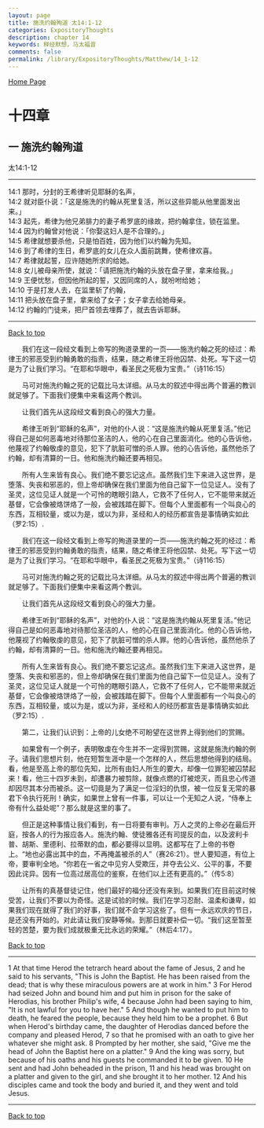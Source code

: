 ```yaml
---
layout: page
title: 施洗约翰殉道 太14:1-12
categories: ExpositoryThoughts
description: chapter 14
keywords: 释经默想，马太福音
comments: false
permalink: /library/ExpositoryThoughts/Matthew/14_1-12
---
```

[ Home Page ]({{site.baseurl}}/index) <br>

<a name="0"></a>
# 十四章 

## 一 施洗约翰殉道

太14:1-12

***

14:1 那时，分封的王希律听见耶稣的名声，<br>
14:2 就对臣仆说：「这是施洗的约翰从死里复活，所以这些异能从他里面发出来。」<br>
14:3 起先，希律为他兄弟腓力的妻子希罗底的缘故，把约翰拿住，锁在监里。<br>
14:4 因为约翰曾对他说：「你娶这妇人是不合理的。」<br>
14:5 希律就想要杀他，只是怕百姓，因为他们以约翰为先知。<br>
14:6 到了希律的生日，希罗底的女儿在众人面前跳舞，使希律欢喜。<br>
14:7 希律就起誓，应许随她所求的给她。<br>
14:8 女儿被母亲所使，就说：「请把施洗约翰的头放在盘子里，拿来给我。」<br>
14:9 王便忧愁，但因他所起的誓，又因同席的人，就吩咐给她；<br>
14:10 于是打发人去，在监里斩了约翰，<br>
14:11 把头放在盘子里，拿来给了女子；女子拿去给她母亲。<br>
14:12 约翰的门徒来，把尸首领去埋葬了，就去告诉耶稣。<br>

***

[Back to top](#0)

&emsp;&emsp;我们在这一段经文看到上帝写的殉道录里的一页——施洗约翰之死的经过：希律王的邪恶受到约翰勇敢的指责，结果，随之希律王将他囚禁、处死。写下这一切是为了让我们学习。“在耶和华眼中，看圣民之死极为宝贵。”（诗116:15）

&emsp;&emsp;马可对施洗约翰之死的记载比马太详细。从马太的叙述中得出两个普遍的教训就足够了。下面我们便集中来看这两个教训。

&emsp;&emsp;让我们首先从这段经文看到良心的强大力量。

&emsp;&emsp;希律王听到“耶稣的名声”，对他的仆人说：“这是施洗约翰从死里复活。”他记得自己是如何恶毒地对待那位圣洁的人，他的心在自己里面消化。他的心告诉他，他蔑视了约翰敬虔的意见，犯下了肮脏可憎的杀人罪。他的心告诉他，虽然他杀了约翰，却有清算的一日。他和施洗约翰还要再相见。

&emsp;&emsp;所有人生来皆有良心。我们绝不要忘记这点。虽然我们生下来进入这世界，是堕落、失丧和邪恶的，但上帝却确保在我们里面为他自己留下一位见证人。没有了圣灵，这位见证人就是一个可怜的瞎眼引路人，它救不了任何人，它不能带来就近基督，它会像被烙饼烙了一般，会被践踏在脚下。但每个人里面都有一个叫良心的东西，互相较量，或以为是，或以为非，圣经和人的经历都宣告是事情确实如此（罗2:15）.

&emsp;&emsp;我们在这一段经文看到上帝写的殉道录里的一页——施洗约翰之死的经过：希律王的邪恶受到约翰勇敢的指责，结果，随之希律王将他囚禁、处死。写下这一切是为了让我们学习。“在耶和华眼中，看圣民之死极为宝贵。”（诗116:15）

&emsp;&emsp;马可对施洗约翰之死的记载比马太详细。从马太的叙述中得出两个普遍的教训就足够了。下面我们便集中来看这两个教训。

&emsp;&emsp;让我们首先从这段经文看到良心的强大力量。

&emsp;&emsp;希律王听到“耶稣的名声”，对他的仆人说：“这是施洗约翰从死里复活。”他记得自己是如何恶毒地对待那位圣洁的人，他的心在自己里面消化。他的心告诉他，他蔑视了约翰敬虔的意见，犯下了肮脏可憎的杀人罪。他的心告诉他，虽然他杀了约翰，却有清算的一日。他和施洗约翰还要再相见。

&emsp;&emsp;所有人生来皆有良心。我们绝不要忘记这点。虽然我们生下来进入这世界，是堕落、失丧和邪恶的，但上帝却确保在我们里面为他自己留下一位见证人。没有了圣灵，这位见证人就是一个可怜的瞎眼引路人，它救不了任何人，它不能带来就近基督，它会像被烙饼烙了一般，会被践踏在脚下。但每个人里面都有一个叫良心的东西，互相较量，或以为是，或以为非，圣经和人的经历都宣告是事情确实如此（罗2:15）.

&emsp;&emsp;第二，让我们认识到：上帝的儿女绝不可盼望在这世界上得到他们的赏赐。

&emsp;&emsp;如果曾有一个例子，表明敬虔在今生并不一定得到赏赐，这就是施洗约翰的例子。请我们思想片刻，他在短暂生涯中是一个怎样的人，然后思想他得到的结局。看，他是至高上帝的那位先知，比所有由妇人所生的要大，却像一位罪犯被囚禁起来！看，他三十四岁未到，却遭暴力被剪除，就像点燃的灯被熄灭，而且忠心传道却因尽其本分而被杀。这一切竟是为了满足一位淫妇的仇恨，被一位反复无常的暴君下令执行死刑！确实，如果世上曾有一件事，可以让一个无知之人说，“侍奉上帝有什么益处呢”？那么就是这里的事了。

&emsp;&emsp;但正是这种事情让我们看到，有一日将要有审判。万人之灵的上帝必在最后开庭，按各人的行为报应各人。施洗约翰、使徒雅各还有司提反的血，以及波利卡普、胡斯、里德利、拉蒂默的血，都必要得以显明。这都写在了上帝的书卷上。“地也必露出其中的血，不再掩盖被杀的人”（赛26:21）。世人要知道，有位上帝，要审判全地。“你若在一省之中见穷人受欺压，并夺去公义、公平的事，不要因此诧异。因有一位高过居高位的鉴察，在他们以上还有更高的。”（传5:8）

&emsp;&emsp;让所有的真基督徒记住，他们最好的福分还没有来到。如果我们在目前这时候受苦，让我们不要以为奇怪。这是试验的时候。我们在学习忍耐、温柔和谦卑，如果我们现在就得了我们的好事，我们就不会学习这些了。但有一永远欢庆的节日，是还没有开始的。对此请让我们安静等候。到那日就要补偿一切。“我们这至暂至轻的苦楚，要为我们成就极重无比永远的荣耀。”（林后4:17）。

[Back to top](#0)

***

1 At that time Herod the tetrarch heard about the fame of Jesus, 2 and he said to his servants, "This is John the Baptist. He has been raised from the dead; that is why these miraculous powers are at work in him." 3 For Herod had seized John and bound him and put him in prison for the sake of Herodias, his brother Philip's wife, 4 because John had been saying to him, "It is not lawful for you to have her." 5 And though he wanted to put him to death, he feared the people, because they held him to be a prophet. 6 But when Herod's birthday came, the daughter of Herodias danced before the company and pleased Herod, 7 so that he promised with an oath to give her whatever she might ask. 8 Prompted by her mother, she said, "Give me the head of John the Baptist here on a platter." 9 And the king was sorry, but because of his oaths and his guests he commanded it to be given. 10 He sent and had John beheaded in the prison, 11 and his head was brought on a platter and given to the girl, and she brought it to her mother. 12 And his disciples came and took the body and buried it, and they went and told Jesus.

***

[Back to top](#0)
